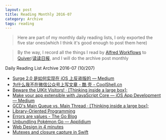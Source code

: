 ```yaml
---
layout: post
title: Reading Monthly 2016-07
category: Archive
tags: reading
---
```


> Here are part of my monthly daily reading lists, I only exported the five star ones(which I think it's good enough to post them here)

> By the way, I record all the things I read by [Alfred Workflows](https://www.alfredapp.com/workflows/) to [Quiver](https://itunes.apple.com/app/quiver-programmers-notebook/id866773894?mt=12)/[读读日报](http://dudu.zhihu.com/circle/173514), and I will do the archive post monthly

Daily Reading List Archive 2016-07 (10/207)

* [Surge 2.0 是如何实现在 iOS 上反盗版的 — Medium](https://medium.com/@Blankwonder/surge-2-0-%E6%98%AF%E5%A6%82%E4%BD%95%E5%8F%8D%E7%9B%97%E7%89%88%E7%9A%84-c03d8a41c9de#.n7ya04fd9)
* [为什么我不在微信公众号上写文章 - 酷 壳 - CoolShell.cn](http://coolshell.cn/articles/17391.html)
* [Beware the UIKit Visitors! · [Thinking inside a large box];](http://blog.benjamin-encz.de/post/disassembling-uikit-tintcolor-visitor/)
* [Make your app extensible with JavaScript Core — iOS App Development — Medium](https://medium.com/ios-os-x-development/make-your-app-extensible-with-javascript-core-7074061f2b05#.me35ebkui)
* [GCD's Main Queue vs. Main Thread · [Thinking inside a large box];](http://blog.benjamin-encz.de/post/main-queue-vs-main-thread/)
* [Library-Oriented Programming](https://realm.io/news/justin-spahr-summers-library-oriented-programming/)
* [Errors are values - The Go Blog](https://blog.golang.org/errors-are-values)
* [Unbundling Pokémon Go — Applidium](https://applidium.com/en/news/unbundling_pokemon_go/)
* [Web Design in 4 minutes](http://jgthms.com/web-design-in-4-minutes/)
* [Mutexes and closure capture in Swift](http://www.cocoawithlove.com/blog/2016/06/02/threads-and-mutexes.html)

